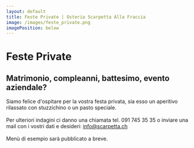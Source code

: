 ```yaml
---
layout: default
title: Feste Private | Osteria Scarpetta Alla Fraccia
image: /images/feste_private.png
imagePosition: below
---
```


Feste Private
==========

Matrimonio, compleanni, battesimo, evento aziendale?
----------------------------------------------------

Siamo felice d'ospitare per la vostra festa privata, sia esso un aperitivo rilassato con stuzzichino o un pasto speciale. 
<br> </br>
Per ulteriori indagini ci danno una chiamata tel. 091 745 35 35 o inviare una mail con i vostri dati e desideri: <info@scarpetta.ch>
<br> </br>
Menù di esempio sarà pubblicato a breve.
